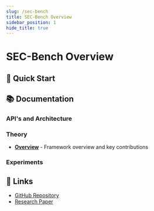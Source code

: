 ```yaml
---
slug: /sec-bench
title: SEC-Bench Overview
sidebar_position: 1
hide_title: true
---
```


# SEC-Bench Overview

## 🚀 Quick Start

## 📚 Documentation

### API's and Architecture

### Theory
- **[Overview](sec-bench/theory/overview)** - Framework overview and key contributions

### Experiments

## 🔗 Links

- [GitHub Repository](https://github.com/SEC-bench/SEC-bench)
- [Research Paper](https://arxiv.org/abs/2506.11791)